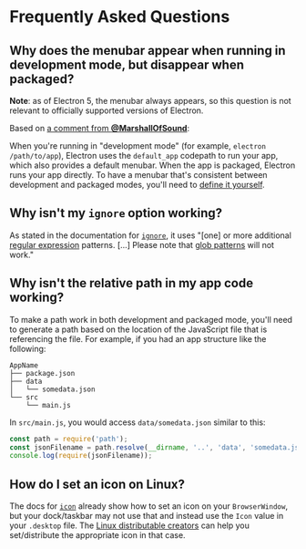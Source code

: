 # Frequently Asked Questions

## Why does the menubar appear when running in development mode, but disappear when packaged?

**Note**: as of Electron 5, the menubar always appears, so this question is not relevant to
officially supported versions of Electron.

Based on [a comment from **@MarshallOfSound**](https://github.com/electron/electron-packager/issues/553#issuecomment-270805213):

When you're running in "development mode" (for example, `electron /path/to/app`), Electron uses the
`default_app` codepath to run your app, which also provides a default menubar. When the app is
packaged, Electron runs your app directly. To have a menubar that's consistent between development
and packaged modes, you'll need to [define it yourself](https://electronjs.org/docs/api/menu/).

## Why isn't my `ignore` option working?

As stated in the documentation for [`ignore`](https://electron.github.io/electron-packager/master/interfaces/electronpackager.options.html#ignore), it uses "[one] or more additional
[regular expression](https://developer.mozilla.org/en-US/docs/Web/JavaScript/Guide/Regular_Expressions)
patterns. […] Please note that [glob patterns](https://en.wikipedia.org/wiki/Glob_%28programming%29)
will not work."

## Why isn't the relative path in my app code working?

To make a path work in both development and packaged mode, you'll need to generate a path based on
the location of the JavaScript file that is referencing the file. For example, if you had an app
structure like the following:

```
AppName
├── package.json
├── data
│   └── somedata.json
└── src
    └── main.js
```

In `src/main.js`, you would access `data/somedata.json` similar to this:

```javascript
const path = require('path');
const jsonFilename = path.resolve(__dirname, '..', 'data', 'somedata.json');
console.log(require(jsonFilename));
```

## How do I set an icon on Linux?

The docs for [`icon`](https://electron.github.io/electron-packager/master/interfaces/electronpackager.options.html#icon)
already show how to set an icon on your `BrowserWindow`, but your dock/taskbar may not use that and
instead use the `Icon` value in your `.desktop` file. The [Linux distributable creators](https://github.com/electron/electron-packager#distributable-creators)
can help you set/distribute the appropriate icon in that case.

